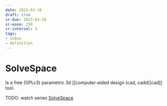 ```yaml
---
date: 2023-03-16
draft: true
sr-due: 2023-03-16
sr-ease: 250
sr-interval: 3
tags:
- inbox
- definition
---
```


# SolveSpace

Is a free (GPLv3) parametric 3d [[computer-aided design (cad, cadd)|cad]] tool.

TODO: watch series [SolveSpace](https://www.youtube.com/playlist?list=PLGAjLwYQPgaBafzQTLA84IkTOptOdIsUX)